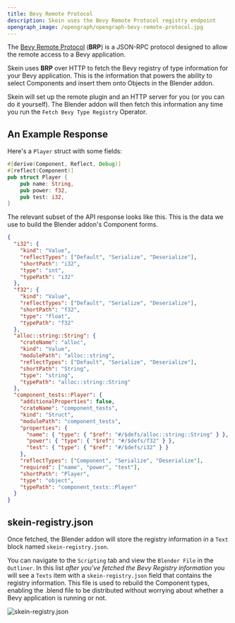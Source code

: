 ```yaml
---
title: Bevy Remote Protocol
description: Skein uses the Bevy Remote Protocol registry endpoint
opengraph_image: /opengraph/opengraph-bevy-remote-protocol.jpg
---
```


The [Bevy Remote Protocol](https://docs.rs/bevy/latest/bevy/remote/index.html) (**BRP**) is a JSON-RPC protocol designed to allow the remote access to a Bevy application.

Skein uses **BRP** over HTTP to fetch the Bevy registry of type information for your Bevy application. This is the information that powers the ability to select Components and insert them onto Objects in the Blender addon.

Skein will set up the remote plugin and an HTTP server for you (or you can do it yourself). The Blender addon will then fetch this information any time you run the `Fetch Bevy Type Registry` Operator.

## An Example Response

Here's a `Player` struct with some fields:

```rust
#[derive(Component, Reflect, Debug)]
#[reflect(Component)]
pub struct Player {
    pub name: String,
    pub power: f32,
    pub test: i32,
}
```

The relevant subset of the API response looks like this. This is the data we use to build the Blender addon's Component forms.

```json
{
  "i32": {
    "kind": "Value",
    "reflectTypes": ["Default", "Serialize", "Deserialize"],
    "shortPath": "i32",
    "type": "int",
    "typePath": "i32"
  },
  "f32": {
    "kind": "Value",
    "reflectTypes": ["Default", "Serialize", "Deserialize"],
    "shortPath": "f32",
    "type": "float",
    "typePath": "f32"
  },
  "alloc::string::String": {
    "crateName": "alloc",
    "kind": "Value",
    "modulePath": "alloc::string",
    "reflectTypes": ["Default", "Serialize", "Deserialize"],
    "shortPath": "String",
    "type": "string",
    "typePath": "alloc::string::String"
  },
  "component_tests::Player": {
    "additionalProperties": false,
    "crateName": "component_tests",
    "kind": "Struct",
    "modulePath": "component_tests",
    "properties": {
      "name": { "type": { "$ref": "#/$defs/alloc::string::String" } },
      "power": { "type": { "$ref": "#/$defs/f32" } },
      "test": { "type": { "$ref": "#/$defs/i32" } }
    },
    "reflectTypes": ["Component", "Serialize", "Deserialize"],
    "required": ["name", "power", "test"],
    "shortPath": "Player",
    "type": "object",
    "typePath": "component_tests::Player"
  }
}
```

## skein-registry.json

Once fetched, the Blender addon will store the registry information in a `Text` block named `skein-registry.json`.

You can navigate to the `Scripting` tab and view the `Blender File` in the `Outliner`. In this list _after you've fetched the Bevy Registry information_ you will see a `Texts` item with a `skein-registry.json` field that contains the registry information. This file is used to rebuild the Component types, enabling the .blend file to be distributed without worrying about whether a Bevy application is running or not.

![skein-registry.json](/images/the-blender-addon/skein-registry-json.avif)
